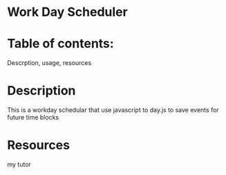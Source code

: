 # Work Day Scheduler

# Table of contents:
Descrption,
usage,
resources

# Description
This is a workday schedular that use javascript to day.js to save events for future time blocks

# Resources
my tutor


